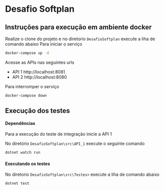 # Desafio Softplan 

## Instruções para execução em ambiente docker

Realize o clone do projeto e no diretorio `DesafioSoftplan` execute a liha de comando abaixo
Para iniciar o serviço
```bash
docker-compose up -d
``` 
Acesse as APIs nas seguintes urls

- API 1 http://localhost:8081
- API 2 http://localhost:8080

Para interromper o serviço
````bash
docker-compose down
````

## Execução dos testes

#### Dependências

Para a execução do teste de integração inicie a API 1

No diretório `DesafioSoftplan\src\API_1` execute o seguinte comando  

````bash
dotnet watch run
````
#### Executando os testes
No diretorio `DesafioSoftplan\src\Testes>` execute a liha de comando abaixo
```bash
dotnet test
``` 
